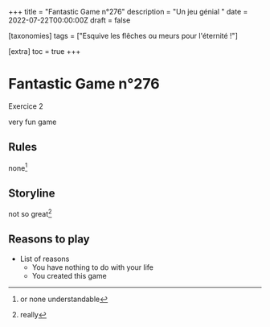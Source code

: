 +++
title = "Fantastic Game n°276"
description = "Un jeu génial "
date = 2022-07-22T00:00:00Z
draft = false

[taxonomies]
tags = ["Esquive les flêches ou meurs pour l'éternité !"]

[extra]
toc = true
+++

# Fantastic Game n°276
Exercice 2

very fun game

## Rules
none[^1]

## Storyline
not so great[^2]

## Reasons to play
* List of reasons
	* You have nothing to do with your life
	* You created this game


[^1]: or none understandable
[^2]: really